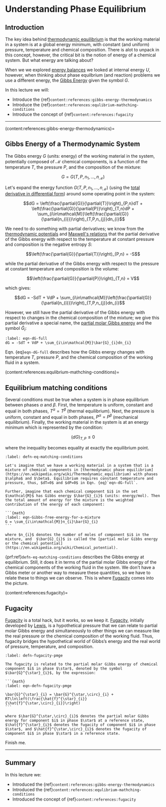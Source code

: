 # Understanding Phase Equilibrium

## Introduction
The key idea behind [thermodynamic equilibrium](https://en.wikipedia.org/wiki/Thermodynamic_equilibrium) is that the working material in a system is at a global energy minimum, with constant (and uniform) pressure, temperature and chemical composition. There is alot to unpack in this concept, however, the critical bit is the notion of energy of a chemical system. But what energy are talking about? 

When we we explored [energy balances](../chapter-1-dir/energy-balances.md) we looked at internal energy $U$, however, when thinking about phase equilbrium (and reaction) problems we use a different energy, the [Gibbs Energy](https://en.wikipedia.org/wiki/Gibbs_free_energy) given the symbol $G$. 

In this lecture we will:

* Introduce the {ref}`content:references:gibbs-energy-thermodynamics`
* Introduce the {ref}`content:references:equlibrium-mathching-conditions`
* Introduce the concept of {ref}`content:references:fugacity`

---

(content:references:gibbs-energy-thermodynamics)=
## Gibbs Energy of a Thermodynamic System
The Gibbs energy $G$ (units: energy) of the working material in the system, potentially composed of $\mathcal{M}$ chemical components, is a function of the temperature $T$, the pressure $P$, and the composition of the mixture:

$$G = G(T,P,n_{1},\dots,n_{\mathcal{M}})$$

Let's expand the energy function $G(T,P,n_{1},\dots,n_{\mathcal{M}})$ (using the [total derivative in differential form](https://en.wikipedia.org/wiki/Total_derivative)) around some operating point in the system:

$$dG = \left(\frac{\partial{G}}{\partial{T}}\right)_{P,n}dT + \left(\frac{\partial{G}}{\partial{P}}\right)_{T,n}dP +
\sum_{i\in\mathcal{M}}\left(\frac{\partial{G}}{\partial{n_{i}}}\right)_{T,P,n_{j}}dn_{i}$$

We need to do something with partial derivatives; we know from the [thermodynamic potentials](https://en.wikipedia.org/wiki/Thermodynamic_potential) and [Maxwell's relations](https://en.wikipedia.org/wiki/Maxwell_relations) that the partial derivative of the Gibbs energy with respect to the temperature at constant pressure and composition is the negative entropy $S$:

$$\left(\frac{\partial{G}}{\partial{T}}\right)_{P,n} = -S$$

while the partial derivative of the Gibbs energy with respect to the pressure at constant temperature and composition is the volume:

$$\left(\frac{\partial{G}}{\partial{P}}\right)_{T,n} = V$$

which gives:

$$dG = -SdT + VdP + \sum_{i\in\mathcal{M}}\left(\frac{\partial{G}}{\partial{n_{i}}}\right)_{T,P,n_{j}}dn_{i}$$

However, we still have the partial derivative of the Gibbs energy with respect to changes in the chemical composition of the mixture; we give this partial derivative a special name, the [partial molar Gibbs energy](https://en.wikipedia.org/wiki/Chemical_potential) and the symbol $\bar{G}_{i}$:

```{math}
:label: eqn-dG-full
dG = -SdT + VdP + \sum_{i\in\mathcal{M}}\bar{G}_{i}dn_{i}
```

Eqn. {eq}`eqn-dG-full` describes how the Gibbs energy changes with temperature $T$, pressure $P$, and the chemical composition of the working fluid in a system.

(content:references:equlibrium-mathching-conditions)=
## Equilibrium matching conditions
Several conditions must be true when a system is in phase equilibrium between phases $\alpha$ and $\beta$. First, the temperature is uniform, constant and equal in both phases, $T^{\alpha} = T^{\beta}$ (thermal equilibrium). Next, the pressure is uniform, constant and equal in both phases, $P^{\alpha} = P^{\beta}$ (mechanical equilibrium). Finally, the working material in the system is at an energy minimum which is represented by the condition:

$$\left(dG\right)_{T,P}\leq{0}$$

where the inequality becomes equality at exactly the equilibrium point. 

````{prf:definition} Equilibrium Matching Conditions
:label: defn-eq-matching-conditions

Let's imagine that we have a working material in a system that is a mixture of chemical components in [thermodynamic phase equilibrium](https://en.wikipedia.org/wiki/Thermodynamic_equilibrium) with phases $\alpha$ and $\beta$. Equilibrium requires constant temperature and pressure, thus, $dT=0$ and $dP=0$ in Eqn. {eq}`eqn-dG-full`.

Further, imagine that each chemical component $i$ in the set $\mathcal{M}$ has Gibbs energy $\bar{G}_{i}$ (units: energy/mol). Then the total amount of energy for the mixture is the weighted contribution of the energy of each component:

```{math}
:label: eqn-Gibbs-free-energy-for-a-mixture
G = \sum_{i\in\mathcal{M}}n_{i}\bar{G}_{i}
```

where $n_{i}$ denotes the number of moles of component $i$ in the mixture, and  $\bar{G}_{i}$ is called the [partial molar Gibbs energy or the chemical potential](https://en.wikipedia.org/wiki/Chemical_potential).
````

{prf:ref}`defn-eq-matching-conditions` describes the Gibbs energy at equilibrium. Still, it does it in terms of the partial molar Gibbs energy of the chemical components of the working fluid in the system. We don't have a Gibbs meter or another way to measure these quantities, so we have to relate these to things we can observe. This is where [Fugacity](https://en.wikipedia.org/wiki/Fugacity) comes into the picture. 


(content:references:fugacity)=
## Fugacity
[Fugacity](https://en.wikipedia.org/wiki/Fugacity) is a total hack, but it works, so we keep it. [Fugacity](https://en.wikipedia.org/wiki/Fugacity), initially developed by [Lewis](https://en.wikipedia.org/wiki/Gilbert_N._Lewis), is a hypothetical pressure that we can relate to partial molar Gibbs energy and simultaneously to other things we can measure like the real pressure or the chemical composition of the working fluid. Thus, fugacity bridges the hypothetical world of Gibbs’s energy and the real world of pressure, temperature, and composition. 

````{prf:definition} Fugacity
:label: defn-fugacity-pmge

The fugacity is related to the partial molar Gibbs energy of chemical component $i$ in phase $\star$, denoted by the symbol $\bar{G}^{\star}_{i}$, by the expression:

```{math}
:label: eqn-defn-fugacity-pmge

\bar{G}^{\star}_{i} = \bar{G}^{\star,\circ}_{i} + RT\ln\left(\frac{\hat{f}^{\star}_{i}}{\hat{f}^{\star,\circ}_{i}}\right)
```

where $\bar{G}^{\star,\circ}_{i}$ denotes the partial molar Gibbs energy for component $i$ in phase $\star$ at a reference state, 
$\hat{f}^{\star}_{i}$ denotes the fugacity of component $i$ in phase $\star$, and $\hat{f}^{\star,\circ}_{i}$ denotes the fugacity of component $i$ in phase $\star$ in a reference state. 

````

Finish me.

---

## Summary
In this lecture we:

* Introduced the {ref}`content:references:gibbs-energy-thermodynamics`
* Introduced the {ref}`content:references:equlibrium-mathching-conditions`
* Introduced the concept of {ref}`content:references:fugacity`

